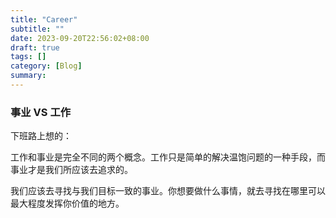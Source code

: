 ```yaml
---
title: "Career"
subtitle: ""
date: 2023-09-20T22:56:02+08:00
draft: true
tags: []
category: [Blog]
summary: 
---
```


### 事业 VS 工作

下班路上想的：

工作和事业是完全不同的两个概念。工作只是简单的解决温饱问题的一种手段，而事业才是我们所应该去追求的。

我们应该去寻找与我们目标一致的事业。你想要做什么事情，就去寻找在哪里可以最大程度发挥你价值的地方。
